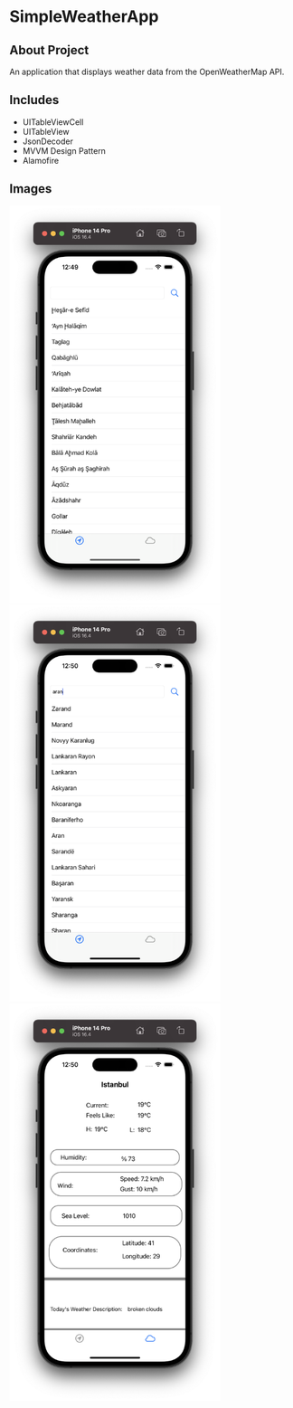 # SimpleWeatherApp


## About Project
An application that displays weather data from the OpenWeatherMap API.


## Includes

* UITableViewCell
* UITableView
* JsonDecoder
* MVVM Design Pattern
* Alamofire






## Images
<img src="https://github.com/ozlemcali/SimpleWeatherApp/blob/main/GithubSS/ss1.png" width ="372.8" height= "702.4"><img src="https://github.com/ozlemcali/SimpleWeatherApp/blob/main/GithubSS/ss2.png" width ="372.8" height= "702.4">
<img src="https://github.com/ozlemcali/SimpleWeatherApp/blob/main/GithubSS/ss3.png" width ="372.8" height= "702.4">
